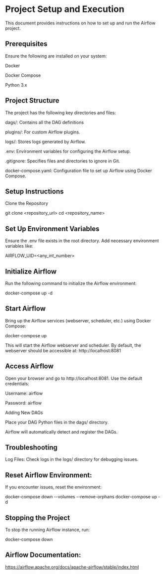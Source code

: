 # Project Setup and Execution

This document provides instructions on how to set up and run the Airflow project.

## Prerequisites

Ensure the following are installed on your system:

Docker

Docker Compose

Python 3.x

## Project Structure

The project has the following key directories and files:

dags/: Contains all the DAG definitions

plugins/: For custom Airflow plugins.

logs/: Stores logs generated by Airflow.

.env: Environment variables for configuring the Airflow setup.

.gitignore: Specifies files and directories to ignore in Git.

docker-compose.yaml: Configuration file to set up Airflow using Docker Compose.

## Setup Instructions

Clone the Repository

git clone <repository_url>
cd <repository_name>

## Set Up Environment Variables
Ensure the .env file exists in the root directory. Add necessary environment variables like:

AIRFLOW_UID=<any_int_number>

## Initialize Airflow
Run the following command to initialize the Airflow environment:

docker-compose up -d

## Start Airflow
Bring up the Airflow services (webserver, scheduler, etc.) using Docker Compose:

docker-compose up

This will start the Airflow webserver and scheduler. By default, the webserver should be accessible at:
http://localhost:8081

## Access Airflow
Open your browser and go to http://localhost:8081. Use the default credentials:

Username: airflow

Password: airflow

Adding New DAGs

Place your DAG Python files in the dags/ directory.

Airflow will automatically detect and register the DAGs.

## Troubleshooting

Log Files: Check logs in the logs/ directory for debugging issues.

## Reset Airflow Environment:
If you encounter issues, reset the environment:

docker-compose down --volumes --remove-orphans
docker-compose up -d

## Stopping the Project

To stop the running Airflow instance, run:

docker-compose down

## Airflow Documentation:

https://airflow.apache.org/docs/apache-airflow/stable/index.html

